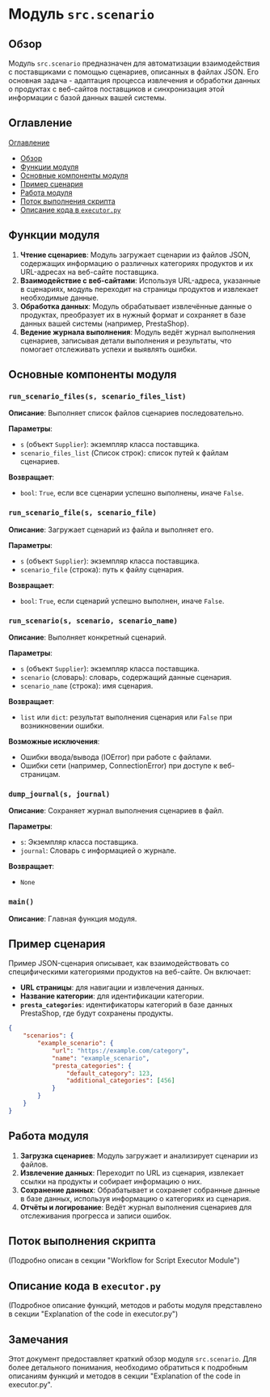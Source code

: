 # Модуль `src.scenario`

## Обзор

Модуль `src.scenario` предназначен для автоматизации взаимодействия с поставщиками с помощью сценариев, описанных в файлах JSON. Его основная задача - адаптация процесса извлечения и обработки данных о продуктах с веб-сайтов поставщиков и синхронизация этой информации с базой данных вашей системы.

## Оглавление

[Оглавление](#оглавление)
* [Обзор](#обзор)
* [Функции модуля](#функции-модуля)
* [Основные компоненты модуля](#основные-компоненты-модуля)
* [Пример сценария](#пример-сценария)
* [Работа модуля](#работа-модуля)
* [Поток выполнения скрипта](#поток-выполнения-скрипта)
* [Описание кода в `executor.py`](#описание-кода-в-executorpy)


## Функции модуля

1. **Чтение сценариев**: Модуль загружает сценарии из файлов JSON, содержащих информацию о различных категориях продуктов и их URL-адресах на веб-сайте поставщика.
2. **Взаимодействие с веб-сайтами**: Используя URL-адреса, указанные в сценариях, модуль переходит на страницы продуктов и извлекает необходимые данные.
3. **Обработка данных**: Модуль обрабатывает извлечённые данные о продуктах, преобразует их в нужный формат и сохраняет в базе данных вашей системы (например, PrestaShop).
4. **Ведение журнала выполнения**: Модуль ведёт журнал выполнения сценариев, записывая детали выполнения и результаты, что помогает отслеживать успехи и выявлять ошибки.


## Основные компоненты модуля

### `run_scenario_files(s, scenario_files_list)`

**Описание**: Выполняет список файлов сценариев последовательно.

**Параметры**:
- `s` (объект `Supplier`): экземпляр класса поставщика.
- `scenario_files_list` (Список строк): список путей к файлам сценариев.

**Возвращает**:
- `bool`: `True`, если все сценарии успешно выполнены, иначе `False`.


### `run_scenario_file(s, scenario_file)`

**Описание**: Загружает сценарий из файла и выполняет его.

**Параметры**:
- `s` (объект `Supplier`): экземпляр класса поставщика.
- `scenario_file` (строка): путь к файлу сценария.

**Возвращает**:
- `bool`: `True`, если сценарий успешно выполнен, иначе `False`.


### `run_scenario(s, scenario, scenario_name)`

**Описание**: Выполняет конкретный сценарий.

**Параметры**:
- `s` (объект `Supplier`): экземпляр класса поставщика.
- `scenario` (словарь): словарь, содержащий данные сценария.
- `scenario_name` (строка): имя сценария.

**Возвращает**:
- `list` или `dict`: результат выполнения сценария или `False` при возникновении ошибки.

**Возможные исключения**:
- Ошибки ввода/вывода (IOError) при работе с файлами.
- Ошибки сети (например, ConnectionError) при доступе к веб-страницам.


### `dump_journal(s, journal)`

**Описание**: Сохраняет журнал выполнения сценариев в файл.

**Параметры**:
- `s`: Экземпляр класса поставщика.
- `journal`: Словарь с информацией о журнале.

**Возвращает**:
- `None`


### `main()`

**Описание**: Главная функция модуля.


## Пример сценария

Пример JSON-сценария описывает, как взаимодействовать со специфическими категориями продуктов на веб-сайте. Он включает:
- **URL страницы**: для навигации и извлечения данных.
- **Название категории**: для идентификации категории.
- **`presta_categories`**: идентификаторы категорий в базе данных PrestaShop, где будут сохранены продукты.

```json
{
    "scenarios": {
        "example_scenario": {
            "url": "https://example.com/category",
            "name": "example_scenario",
            "presta_categories": {
                "default_category": 123,
                "additional_categories": [456]
            }
        }
    }
}
```


## Работа модуля

1. **Загрузка сценариев**: Модуль загружает и анализирует сценарии из файлов.
2. **Извлечение данных**: Переходит по URL из сценария, извлекает ссылки на продукты и собирает информацию о них.
3. **Сохранение данных**: Обрабатывает и сохраняет собранные данные в базе данных, используя информацию о категориях из сценария.
4. **Отчёты и логирование**: Ведёт журнал выполнения сценариев для отслеживания прогресса и записи ошибок.


## Поток выполнения скрипта

(Подробно описан в секции "Workflow for Script Executor Module")


## Описание кода в `executor.py`

(Подробное описание функций, методов и работы модуля представлено в секции "Explanation of the code in executor.py")

## Замечания

Этот документ предоставляет краткий обзор модуля `src.scenario`.  Для более детального понимания, необходимо обратиться к подробным описаниям функций и методов в секции "Explanation of the code in executor.py".
